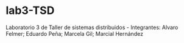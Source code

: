 lab3-TSD
========

Laboratorio 3 de Taller de sistemas distribuidos - Integrantes: Alvaro Felmer; Eduardo Peña; Marcela Gil; Marcial Hernández
